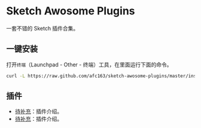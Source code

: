 # Sketch Awosome Plugins

一套不错的 Sketch 插件合集。

## 一键安装

打开`终端`（Launchpad - Other - 终端）工具，在里面运行下面的命令。

```bash
curl -L https://raw.github.com/afc163/sketch-awosome-plugins/master/install.sh | sh
```

## 插件

- [待补充]()：插件介绍。
- [待补充]()：插件介绍。
